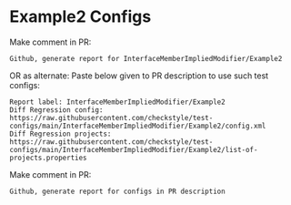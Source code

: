 # Example2 Configs
Make comment in PR:
```
Github, generate report for InterfaceMemberImpliedModifier/Example2
```
OR as alternate:
Paste below given to PR description to use such test configs:
```
Report label: InterfaceMemberImpliedModifier/Example2
Diff Regression config: https://raw.githubusercontent.com/checkstyle/test-configs/main/InterfaceMemberImpliedModifier/Example2/config.xml
Diff Regression projects: https://raw.githubusercontent.com/checkstyle/test-configs/main/InterfaceMemberImpliedModifier/Example2/list-of-projects.properties
```
Make comment in PR:
```
Github, generate report for configs in PR description
```
